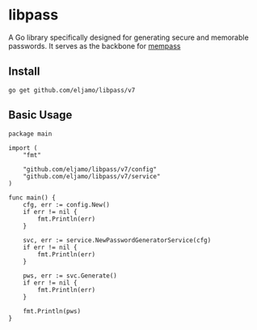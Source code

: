 # libpass

A Go library specifically designed for generating secure and memorable passwords. It serves as the backbone for [mempass](https://github.com/eljamo/mempass)


## Install

```
go get github.com/eljamo/libpass/v7
```

## Basic Usage

```
package main

import (
	"fmt"

	"github.com/eljamo/libpass/v7/config"
	"github.com/eljamo/libpass/v7/service"
)

func main() {
	cfg, err := config.New()
	if err != nil {
		fmt.Println(err)
	}

	svc, err := service.NewPasswordGeneratorService(cfg)
	if err != nil {
		fmt.Println(err)
	}

	pws, err := svc.Generate()
	if err != nil {
		fmt.Println(err)
	}

	fmt.Println(pws)
}
```